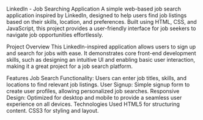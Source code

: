 LinkedIn - Job Searching Application
A simple web-based job search application inspired by LinkedIn, designed to help users find job listings based on their skills, location, and preferences. Built using HTML, CSS, and JavaScript, this project provides a user-friendly interface for job seekers to navigate job opportunities effortlessly.

Project Overview
This LinkedIn-inspired application allows users to sign up and search for jobs with ease. It demonstrates core front-end development skills, such as designing an intuitive UI and enabling basic user interaction, making it a great project for a job search platform.

Features
Job Search Functionality: Users can enter job titles, skills, and locations to find relevant job listings.
User Signup: Simple signup form to create user profiles, allowing personalized job searches.
Responsive Design: Optimized for desktop and mobile to provide a seamless user experience on all devices.
Technologies Used
HTML5 for structuring content.
CSS3 for styling and layout.
